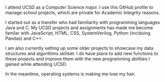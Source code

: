 I attend UCSD as a Computer Science major. I use this GitHub profile to manage school projects, which are private for Academic Integrity reasons.

I started out as a transfer who had familiarity with programming languages Java and C. My UCSD projects and assignments has made me become familar with JavaScript, HTML, CSS, SystemVerilog, Python (inclduing Pandas) and C++. 

I am also currently setting up some older projects to showcase my data structures and algorithms skillset. I do have plans to add new functions to these projects and improve them with the new programming abilities I gained while attending UCSD.

In the meantime, operating systems is making me lose my hair. 
